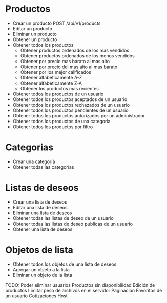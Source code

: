 # Productos
- Crear un producto
    POST /api/v1/products
- Editar un producto
- Eliminar un producto
- Obtener un producto
- Obtener todos los productos
    - Obtener productos ordenados de los mas vendidos
    - Obtener productos ordenados de los menos vendidos
    - Obtener por precio mas barato al mas alto
    - Obtener por precio del mas alto al mas barato
    - Obtener por los mejor calificados
    - Obtener alfabeticamente A-Z
    - Obtener alfabeticamente Z-A
    - Obtener los productos mas recientes
- Obtener todos los productos de un usuario
- Obtener todos los productos aceptados de un usuario
- Obtener todos los productos rechazados de un usuario
- Obtener todos los productos pendientes de un usuario
- Obtener todos los productos autorizados por un administrador
- Obtener todos los productos de una categoría
- Obtener todos los productos por filtro


# Categorias
- Crear una categoría
- Obtener todas las categorías


# Listas de deseos
- Crear una lista de deseos
- Editar una lista de deseos
- Eliminar una lista de deseos
- Obtener todas las listas de deseo de un usuario
- Obtener todas las listas de deseo publicas de un usuario
- Obtener una lista de deseos

# Objetos de lista
- Obtener todos los objetos de una lista de deseos
- Agregar un objeto a la lista
- Eliminar un objeto de la lista




TODO: 
Poder eliminar usuarios
Productos sin disponibilidad
Edición de productos
Limitar peso de archivos en el servidor
Paginación
Favoritos de un usuario
Cotizaciones
Host